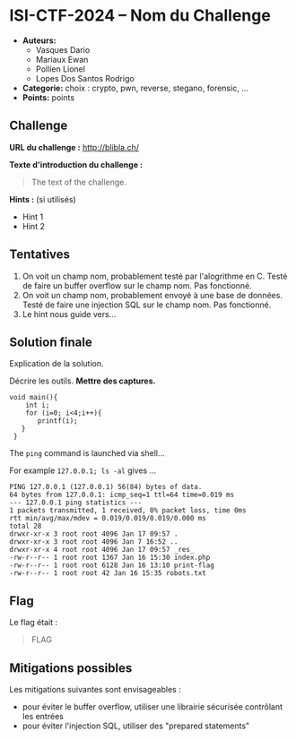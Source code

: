 
# ISI-CTF-2024 – Nom du Challenge

* **Auteurs:** 
	* Vasques Dario
	* Mariaux Ewan
	* Pollien Lionel
	* Lopes Dos Santos Rodrigo
* **Categorie:** choix : crypto, pwn, reverse, stegano, forensic, ...
* **Points:** points


## Challenge

**URL du challenge :** http://blibla.ch/

**Texte d'introduction du challenge :**

> The text of 
> the challenge.

**Hints :** (si utilisés)

- Hint 1
- Hint 2


## Tentatives

1. On voit un champ nom, probablement testé par l'alogrithme en C. Testé de faire un buffer overflow sur le champ nom. Pas fonctionné.
2. On voit un champ nom, probablement envoyé à une base de données. Testé de faire une injection SQL sur le champ nom. Pas fonctionné.
3. Le hint nous guide vers...


## Solution finale

Explication de la solution.

Décrire les outils. **Mettre des captures.**

 ~~~clike
 void main(){
	 int i;
	 for (i=0; i<4;i++){
   		printf(i);
	}
  }
 ~~~

The `ping` command is launched via shell...

For example `127.0.0.1; ls -al` gives ...

```
PING 127.0.0.1 (127.0.0.1) 56(84) bytes of data.
64 bytes from 127.0.0.1: icmp_seq=1 ttl=64 time=0.019 ms
--- 127.0.0.1 ping statistics ---
1 packets transmitted, 1 received, 0% packet loss, time 0ms
rtt min/avg/max/mdev = 0.019/0.019/0.019/0.000 ms
total 28
drwxr-xr-x 3 root root 4096 Jan 17 09:57 .
drwxr-xr-x 3 root root 4096 Jan 7 16:52 ..
drwxr-xr-x 4 root root 4096 Jan 17 09:57 _res_
-rw-r--r-- 1 root root 1367 Jan 16 15:30 index.php
-rw-r--r-- 1 root root 6128 Jan 16 13:10 print-flag
-rw-r--r-- 1 root root 42 Jan 16 15:35 robots.txt 
```





## Flag

Le flag était : 
> FLAG



## Mitigations possibles

Les mitigations suivantes sont envisageables :

- pour éviter le buffer overflow, utiliser une librairie sécurisée contrôlant les entrées
- pour éviter l'injection SQL, utiliser des "prepared statements"



